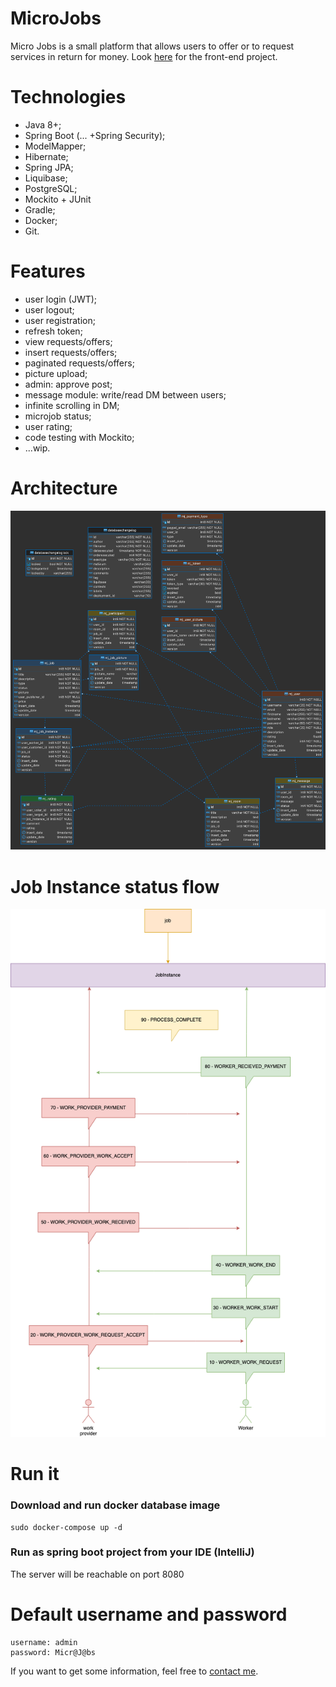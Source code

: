 # MicroJobs

Micro Jobs is a small platform that allows users to offer or to request services in return for money. Look [here](https://github.com/goto-eof/micro-jobs-client) for the front-end project.

# Technologies
- Java 8+;
- Spring Boot (... +Spring Security);
- ModelMapper;
- Hibernate;
- Spring JPA;
- Liquibase;
- PostgreSQL;
- Mockito + JUnit
- Gradle;
- Docker;
- Git.

# Features
- user login (JWT);
- user logout;
- user registration;
- refresh token;
- view requests/offers;
- insert requests/offers;
- paginated requests/offers;
- picture upload;
- admin: approve post;
- message module: write/read DM between users;
- infinite scrolling in DM;
- microjob status;
- user rating;
- code testing with Mockito;
- ...wip.

# Architecture
![Database](micro-jobs.png)

# Job Instance status flow
![Database](JobStatusFlow.png)

# Run it
### Download and run docker database image
```
sudo docker-compose up -d
```
### Run as spring boot project from your IDE (IntelliJ)
The server will be reachable on port 8080

# Default username and password
```
username: admin
password: Micr@J@bs
```

If you want to get some information, feel free to [contact me](http://andre-i.eu/#contactme).
